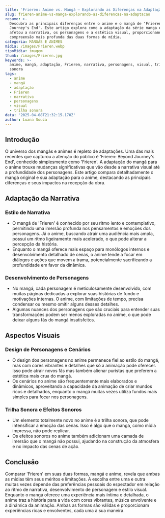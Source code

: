 ```yaml
---
title: 'Frieren: Anime vs. Mangá — Explorando as Diferenças na Adaptação'
slug: frieren-anime-vs-manga-explorando-as-diferencas-na-adaptacao
resumo: >-
  Descubra as principais diferenças entre o anime e o mangá de 'Frieren: Beyond
  Journey's End'. Este artigo explora como a adaptação da série manga em anime
  afetou a narrativa, os personagens e a estética visual, proporcionando uma
  compreensão mais profunda das duas formas de mídia.
categoria: MANGÁS E ANIMES
midia: /images/Frieren.webp
tipoMidia: imagem
thumb: /images/Frieren.jpg
keywords: >-
  anime, mangá, adaptação, Frieren, narrativa, personagens, visual, trilha
  sonora
tags:
  - anime
  - mangá
  - adaptação
  - Frieren
  - narrativa
  - personagens
  - visual
  - trilha sonora
data: '2025-04-08T21:32:15.170Z'
author: Luana Souza
---
```


## Introdução
O universo dos mangás e animes é repleto de adaptações. Uma das mais recentes que capturou a atenção do público é 'Frieren: Beyond Journey's End', conhecido simplesmente como 'Frieren'. A adaptação do mangá para o anime trouxe mudanças significativas que vão desde a narrativa visual até a profundidade dos personagens. Este artigo compara detalhadamente o mangá original e sua adaptação para o anime, destacando as principais diferenças e seus impactos na recepção da obra.

## Adaptação da Narrativa
### Estilo de Narrativa
- O mangá de 'Frieren' é conhecido por seu ritmo lento e contemplativo, permitindo uma imersão profunda nos pensamentos e emoções dos personagens. Já o anime, buscando atrair uma audiência mais ampla, possui um ritmo ligeiramente mais acelerado, o que pode alterar a percepção da história.
- Enquanto o mangá oferece mais espaço para monólogos internos e desenvolvimento detalhado de cenas, o anime tende a focar em diálogos e ações que movem a trama, potencialmente sacrificando a profundidade em favor da dinâmica.

### Desenvolvimento de Personagens
- No mangá, cada personagem é meticulosamente desenvolvido, com muitas páginas dedicadas a explorar suas histórias de fundo e motivações internas. O anime, com limitações de tempo, precisa condensar ou mesmo omitir alguns desses detalhes.
- Algumas nuances dos personagens que são cruciais para entender suas transformações podem ser menos exploradas no anime, o que pode deixar alguns fãs do mangá insatisfeitos.

## Aspectos Visuais
### Design de Personagens e Cenários
- O design dos personagens no anime permanece fiel ao estilo do mangá, mas com cores vibrantes e detalhes que só a animação pode oferecer. Isso pode atrair novos fãs mas também alienar puristas que preferem a estética mais crua do mangá.
- Os cenários no anime são frequentemente mais elaborados e dinâmicos, aproveitando a capacidade da animação de criar mundos ricos e detalhados, enquanto o mangá muitas vezes utiliza fundos mais simples para focar nos personagens.

### Trilha Sonora e Efeitos Sonoros
- Um elemento totalmente novo no anime é a trilha sonora, que pode intensificar a emoção das cenas. Isso é algo que o mangá, como mídia impressa, não pode replicar.
- Os efeitos sonoros no anime também adicionam uma camada de imersão que o mangá não possui, ajudando na construção da atmosfera e no impacto das cenas de ação.

## Conclusão
Comparar 'Frieren' em suas duas formas, mangá e anime, revela que ambas as mídias têm seus méritos e limitações. A escolha entre uma e outra muitas vezes depende das preferências pessoais do espectador em relação ao ritmo de narrativa, desenvolvimento de personagem e estilo visual. Enquanto o mangá oferece uma experiência mais íntima e detalhada, o anime traz a história para a vida com cores vibrantes, música envolvente e a dinâmica da animação. Ambas as formas são válidas e proporcionam experiências ricas e envolventes, cada uma à sua maneira.
